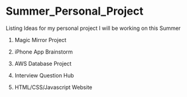 # Summer_Personal_Project
Listing Ideas for my personal project I will be working on this Summer

1. Magic Mirror Project

2. iPhone App Brainstorm

3. AWS Database Project

4. Interview Question Hub

5. HTML/CSS/Javascript Website 
